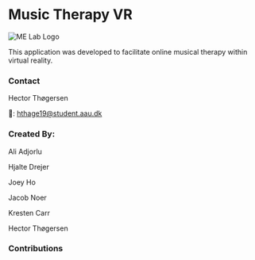 # Music Therapy VR
![ME Lab Logo](https://pbs.twimg.com/profile_images/1258294264188088320/u0UYNFzw.jpg)

This application was developed to facilitate online musical therapy within virtual reality. 

### Contact
Hector Thøgersen

:email:: hthage19@student.aau.dk

### Created By:
Ali Adjorlu

Hjalte Drejer

Joey Ho

Jacob Noer 

Kresten Carr

Hector Thøgersen

### Contributions
